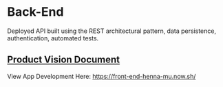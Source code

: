 # Back-End
Deployed API built using the REST architectural pattern, data persistence, authentication, automated tests.

## [Product Vision Document](https://www.notion.so/meds/Product-Vision-3bad180a0bc24c09b27d1b9c4f30c4ba)

View App Development Here: https://front-end-henna-mu.now.sh/
